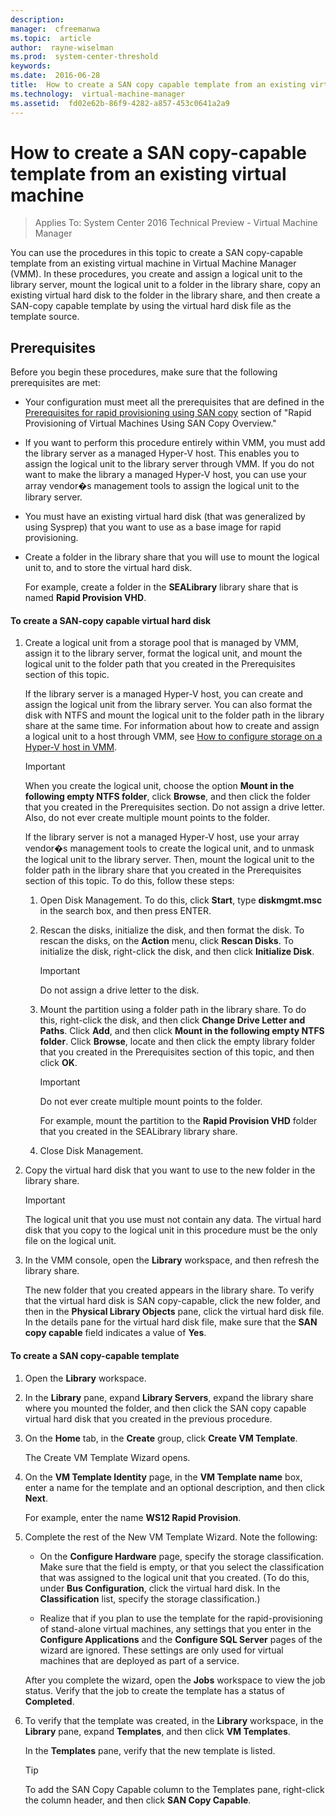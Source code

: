 ```yaml
---
description:  
manager:  cfreemanwa
ms.topic:  article
author:  rayne-wiselman
ms.prod:  system-center-threshold
keywords:  
ms.date:  2016-06-28
title:  How to create a SAN copy capable template from an existing virtual machine
ms.technology:  virtual-machine-manager
ms.assetid:  fd02e62b-86f9-4282-a857-453c0641a2a9
---
```


# How to create a SAN copy-capable template from an existing virtual machine

>Applies To: System Center 2016 Technical Preview - Virtual Machine Manager

You can use the procedures in this topic to create a SAN copy-capable template from an existing virtual machine in Virtual Machine Manager (VMM). In these procedures, you create and assign a logical unit to the library server, mount the logical unit to a folder in the library share, copy an existing virtual hard disk to the folder in the library share, and then create a SAN-copy capable template by using the virtual hard disk file as the template source.

## Prerequisites
Before you begin these procedures, make sure that the following prerequisites are met:

-   Your configuration must meet all the prerequisites that are defined in the [Prerequisites for rapid provisioning using SAN copy](Using-SAN-copy-to-rapidly-provision-virtual-machines.md#BKMK_prereq) section of "Rapid Provisioning of Virtual Machines Using SAN Copy Overview."

-   If you want to perform this procedure entirely within VMM, you must add the library server as a managed Hyper-V host. This enables you to assign the logical unit to the library server through VMM. If you do not want to make the library a managed Hyper-V host, you can use your array vendor�s management tools to assign the logical unit to the library server.

-   You must have an existing virtual hard disk (that was generalized by using Sysprep) that you want to use as a base image for rapid provisioning.

-   Create a folder in the library share that you will use to mount the logical unit to, and to store the virtual hard disk.

    For example, create a folder in the **SEALibrary** library share that is named **Rapid Provision VHD**.

#### To create a SAN-copy capable virtual hard disk

1.  Create a logical unit from a storage pool that is managed by VMM, assign it to the library server, format the logical unit, and mount the logical unit to the folder path that you created in the Prerequisites section of this topic.

    If the library server is a managed Hyper-V host, you can create and assign the logical unit from the library server. You can also format the disk with NTFS and mount the logical unit to the folder path in the library share at the same time. For information about how to create and assign a logical unit to a host through VMM, see [How to configure storage on a Hyper-V host in VMM](How-to-configure-storage-on-a-Hyper-V-host-in-VMM.md).

    > [!IMPORTANT]
    > When you create the logical unit, choose the option **Mount in the following empty NTFS folder**, click **Browse**, and then click the folder that you created in the Prerequisites section. Do not assign a drive letter. Also, do not ever create multiple mount points to the folder.

    If the library server is not a managed Hyper-V host, use your array vendor�s management tools to create the logical unit, and to unmask the logical unit to the library server. Then, mount the logical unit to the folder path in the library share that you created in the Prerequisites section of this topic. To do this, follow these steps:

    1.  Open Disk Management. To do this, click **Start**, type **diskmgmt.msc** in the search box, and then press ENTER.

    2.  Rescan the disks, initialize the disk, and then format the disk. To rescan the disks, on the **Action** menu, click **Rescan Disks**. To initialize the disk, right-click the disk, and then click **Initialize Disk**.

        > [!IMPORTANT]
        > Do not assign a drive letter to the disk.

    3.  Mount the partition using a folder path in the library share. To do this, right-click the disk, and then click **Change Drive Letter and Paths**. Click **Add**, and then click **Mount in the following empty NTFS folder**. Click **Browse**, locate and then click the empty library folder that you created in the Prerequisites section of this topic, and then click **OK**.

        > [!IMPORTANT]
        > Do not ever create multiple mount points to the folder.

        For example, mount the partition to the **Rapid Provision VHD** folder that you created in the SEALibrary library share.

    4.  Close Disk Management.

2.  Copy the virtual hard disk that you want to use to the new folder in the library share.

    > [!IMPORTANT]
    > The logical unit that you use must not contain any data. The virtual hard disk that you copy to the logical unit in this procedure must be the only file on the logical unit.

3.  In the VMM console, open the **Library** workspace, and then refresh the library share.

    The new folder that you created appears in the library share. To verify that the virtual hard disk is SAN copy-capable, click the new folder, and then in the **Physical Library Objects** pane, click the virtual hard disk file. In the details pane for the virtual hard disk file, make sure that the **SAN copy capable** field indicates a value of **Yes**.

#### To create a SAN copy-capable template

1.  Open the **Library** workspace.

2.  In the **Library** pane, expand **Library Servers**, expand the library share where you mounted the folder, and then click the SAN copy capable virtual hard disk that you created in the previous procedure.

3.  On the **Home** tab, in the **Create** group, click **Create VM Template**.

    The Create VM Template Wizard opens.

4.  On the **VM Template Identity** page, in the **VM Template name** box, enter a name for the template and an optional description, and then click **Next**.

    For example, enter the name **WS12 Rapid Provision**.

5.  Complete the rest of the New VM Template Wizard. Note the following:

    -   On the **Configure Hardware** page, specify the storage classification. Make sure that the field is empty, or that you select the classification that was assigned to the logical unit that you created. (To do this, under **Bus Configuration**, click the virtual hard disk. In the **Classification** list, specify the storage classification.)

    -   Realize that if you plan to use the template for the rapid-provisioning of stand-alone virtual machines, any settings that you enter in the **Configure Applications** and the **Configure SQL Server** pages of the wizard are ignored. These settings are only used for virtual machines that are deployed as part of a service.

    After you complete the wizard, open the **Jobs** workspace to view the job status. Verify that the job to create the template has a status of **Completed**.

6.  To verify that the template was created, in the **Library** workspace, in the **Library** pane, expand **Templates**, and then click **VM Templates**.

    In the **Templates** pane, verify that the new template is listed.

    > [!TIP]
    > To add the SAN Copy Capable column to the Templates pane, right-click the column header, and then click **SAN Copy Capable**.





